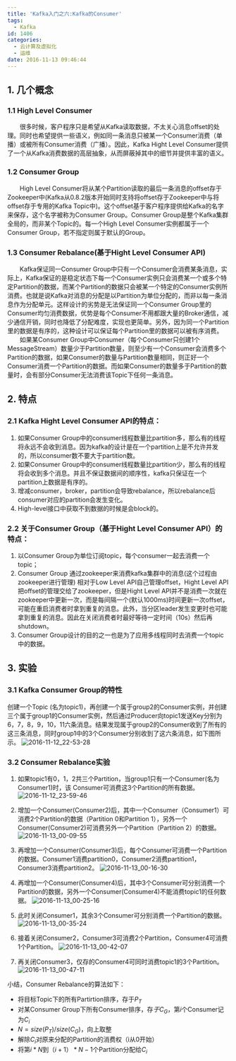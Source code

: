 ```yaml
---
title: 'Kafka入门之六:Kafka的Consumer'
tags:
  - Kafka
id: 1406
categories:
  - 云计算及虚拟化
  - 运维
date: 2016-11-13 09:46:44
---
```


## **1. 几个概念**
### **1.1 High Level Consumer**
　　很多时候，客户程序只是希望从Kafka读取数据，不太关心消息offset的处理。同时也希望提供一些语义，例如同一条消息只被某一个Consumer消费（单播）或被所有Consumer消费（广播）。因此，Kafka Hight Level Consumer提供了一个从Kafka消费数据的高层抽象，从而屏蔽掉其中的细节并提供丰富的语义。
### **1.2 Consumer Group**
　　High Level Consumer将从某个Partition读取的最后一条消息的offset存于Zookeeper中(Kafka从0.8.2版本开始同时支持将offset存于Zookeeper中与将offset存于专用的Kafka Topic中)。这个offset基于客户程序提供给Kafka的名字来保存，这个名字被称为Consumer Group。Consumer Group是整个Kafka集群全局的，而非某个Topic的。每一个High Level Consumer实例都属于一个Consumer Group，若不指定则属于默认的Group。
### **1.3 Consumer Rebalance(基于Hight Level Consumer API)**
　　Kafka保证同一Consumer Group中只有一个Consumer会消费某条消息，实际上，Kafka保证的是稳定状态下每一个Consumer实例只会消费某一个或多个特定Partition的数据，而某个Partition的数据只会被某一个特定的Consumer实例所消费。也就是说Kafka对消息的分配是以Partition为单位分配的，而非以每一条消息作为分配单元。这样设计的劣势是无法保证同一个Consumer Group里的Consumer均匀消费数据，优势是每个Consumer不用都跟大量的Broker通信，减少通信开销，同时也降低了分配难度，实现也更简单。另外，因为同一个Partition里的数据是有序的，这种设计可以保证每个Partition里的数据可以被有序消费。
　　如果某Consumer Group中Consumer（每个Consumer只创建1个MessageStream）数量少于Partition数量，则至少有一个Consumer会消费多个Partition的数据，如果Consumer的数量与Partition数量相同，则正好一个Consumer消费一个Partition的数据。而如果Consumer的数量多于Partition的数量时，会有部分Consumer无法消费该Topic下任何一条消息。
## **2. 特点**
### **2.1 Kafka Hight Level Consumer API的特点：**
1) 如果Consumer Group中的consumer线程数量比partition多，那么有的线程将永远不会收到消息。因为kafka的设计是在一个partition上是不允许并发的，所以consumer数不要大于partition数。
2) 如果Consumer Group中的consumer线程数量比partition少，那么有的线程将会收到多个消息。并且不保证数据间的顺序性，kafka只保证在一个partition上数据是有序的。
3) 增减consumer，broker，partition会导致rebalance，所以rebalance后consumer对应的partition会发生变化。
4) High-level接口中获取不到数据的时候是会block的。
### **2.2 关于Consumer Group（基于Hight Level Consumer API）的特点：**
1) 以Consumer Group为单位订阅topic，每个consumer一起去消费一个topic；
2) Consumer Group 通过zookeeper来消费kafka集群中的消息(这个过程由zookeeper进行管理)
相对于Low Level API自己管理offset，Hight Level API把offset的管理交给了zookeeper，但是Hight Level API并不是消费一次就在zookeeper中更新一次，而是每间隔一个(默认1000ms)时间更新一次offset，可能在重启消费者时拿到重复的消息。此外，当分区leader发生变更时也可能拿到重复的消息。因此在关闭消费者时最好等待一定时间（10s）然后再shutdown。
3) Consumer Group设计的目的之一也是为了应用多线程同时去消费一个topic中的数据。
## 3. 实验
### 3.1 Kafka Consumer Group的特性
创建一个Topic (名为topic1)，再创建一个属于group2的Consumer实例，并创建三个属于group1的Consumer实例，然后通过Producer向topic1发送Key分别为6，7，8，9，10，11六条消息。结果发现属于group2的Consumer收到了所有的这三条消息，同时group1中的3个Consumer分别收到了这六条消息，如下图所示。
![2016-11-12_22-53-28](/uploads/2016/11/2016-11-12_22-53-28.png)

### 3.2 Consumer Rebalance实验
1) 如果topic1有0，1，2共三个Partition，当group1只有一个Consumer(名为Consumer1)时，该 Consumer可消费这3个Partition的所有数据。
![2016-11-12_23-59-46](/uploads/2016/11/2016-11-12_23-59-46.png)

2) 增加一个Consumer(Consumer2)后，其中一个Consumer（Consumer1）可消费2个Partition的数据（Partition 0和Partition 1），另外一个Consumer(Consumer2)可消费另外一个Partition（Partition 2）的数据。
![2016-11-13_00-09-55](/uploads/2016/11/2016-11-13_00-09-55.png)

3) 再增加一个Consumer(Consumer3)后，每个Consumer可消费一个Partition的数据。Consumer1消费partition0，Consumer2消费partition1，Consumer3消费partition2。
![2016-11-13_00-16-30](/uploads/2016/11/2016-11-13_00-16-30.png)

4) 再增加一个Consumer(Consumer4)后，其中3个Consumer可分别消费一个Partition的数据，另外一个Consumer(Consumer4)不能消费topic1的任何数据。
![2016-11-13_00-25-16](/uploads/2016/11/2016-11-13_00-25-16.png)

5) 此时关闭Consumer1，其余3个Consumer可分别消费一个Partition的数据。
![2016-11-13_00-35-24](/uploads/2016/11/2016-11-13_00-35-24.png)

6) 接着关闭Consumer2，Consumer3可消费2个Partition，Consumer4可消费1个Partition。
![2016-11-13_00-42-07](/uploads/2016/11/2016-11-13_00-42-07.png)

7) 再关闭Consumer3，仅存的Consumer4可同时消费topic1的3个Partition。
![2016-11-13_00-47-11](/uploads/2016/11/2016-11-13_00-47-11.png)

小结，Consumer Rebalance的算法如下：
* 将目标Topic下的所有Partirtion排序，存于$P_T$
* 对某Consumer Group下所有Consumer排序，存$于C_G$，第$i$个Consumer记为$C_i$
* $N=size(P_T)/size(C_G)$，向上取整
* 解除$C_i$对原来分配的Partition的消费权（i从0开始）
* 将第$i*N$到$（i+1）*N-1$个Partition分配给$C_i$